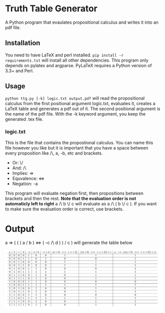 # Truth Table Generator
A Python program that evaulates propositional calculus and writes it into an pdf file.
## Installation
You need to have LaTeX and perl installed. `pip install -r requirements.txt` will install all other dependencies. This program only depends on pylatex and argparse. PyLaTeX requires a Python version of 3.3+ and Perl.
## Usage
`python ttg.py [-k] logic.txt output.pdf` will read the propositional calculus from the first positional argument logic.txt, evaluates it, creates a LaTeX table and generates a pdf out of it. The second positional argument is the name of the pdf file. With the -k keyword argument, you keep the generated .tex file. 
### logic.txt
This is the file that contains the propostional calculus. You can name this file however you like but it is important that you have a space between every proposition like /\\, a, -b, etc and brackets. 
* Or: \\/
* And: /\\
* Implies: =>
* Equvalence: <=>
* Negation: -a

This program will evaluate negation first, then propositions between brackets and then the rest.
__Note that the evaluation order is not automaticly left to right__ 
a /\\ b \\/ c will evaluate as a /\\ ( b \\/ c ). If you want to make sure the evaluation order is correct, use brackets.
# Output
a => ( ( ( a \/ b ) <=> ( -c /\ d ) ) \/ c ) will generate the table below

![alt resulting table](https://github.com/inter0/truth-table-generator/blob/main/readme/result.png)

